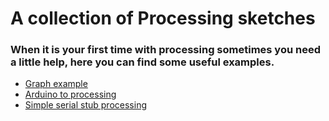 # A collection of Processing sketches

### When it is your first time with processing sometimes you need a little help, here you can find some useful examples.

* [Graph example](https://www.arduino.cc/en/Tutorial/Graph)
* [Arduino to processing](https://learn.sparkfun.com/tutorials/connecting-arduino-to-processing)
* [Simple serial stub processing](simple_serial_stub.pde)
